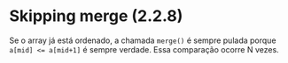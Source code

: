 # Skipping merge (2.2.8)

Se o array já está ordenado, a chamada `merge()` é sempre pulada porque `a[mid] <= a[mid+1]` é sempre verdade. Essa comparação ocorre N vezes.